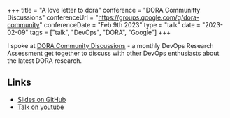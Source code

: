 +++
title =  "A love letter to dora"
conference = "DORA Communitty Discussions"
conferenceUrl = "https://groups.google.com/g/dora-community"
conferenceDate = "Feb 9th 2023"
type = "talk"
date = "2023-02-09"
tags = ["talk", "DevOps", "DORA", "Google"]
+++

I spoke at [DORA Community Discussions](https://groups.google.com/g/dora-community) - a monthly DevOps Research Assessment get together to discuss with other DevOps enthusiasts about the latest DORA research.

## Links

- [Slides on GitHub]( https://github.com/Apostolos-Daniel/slides/blob/main/2023-dora-community-conversations/a-love-letter-to-dora.pdf)
- [Talk on youtube](https://youtu.be/GnpX2B8IymA)